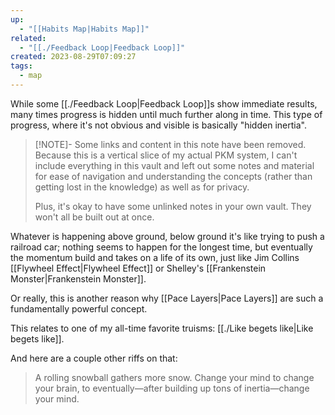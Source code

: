 ```yaml
---
up:
  - "[[Habits Map|Habits Map]]"
related:
  - "[[./Feedback Loop|Feedback Loop]]"
created: 2023-08-29T07:09:27
tags:
  - map
---
```

While some [[./Feedback Loop|Feedback Loop]]s show immediate results, many times progress is hidden until much further along in time. This type of progress, where it's not obvious and visible is basically "hidden inertia". 

> [!NOTE]- Some links and content in this note have been removed.
> Because this is a vertical slice of my actual PKM system, I can't include everything in this vault and left out some notes and material for ease of navigation and understanding the concepts (rather than getting lost in the knowledge) as well as for privacy. 
>  
> Plus, it's okay to have some unlinked notes in your own vault. They won't all be built out at once.

Whatever is happening above ground, below ground it's like trying to push a railroad car; nothing seems to happen for the longest time, but eventually the momentum build and takes on a life of its own, just like Jim Collins [[Flywheel Effect|Flywheel Effect]] or Shelley's [[Frankenstein Monster|Frankenstein Monster]].

Or really, this is another reason why [[Pace Layers|Pace Layers]] are such a fundamentally powerful concept.

This relates to one of my all-time favorite truisms: [[./Like begets like|Like begets like]].

And here are a couple other riffs on that: 

> A rolling snowball gathers more snow. 
> Change your mind to change your brain, to eventually—after building up tons of inertia—change your mind. 
